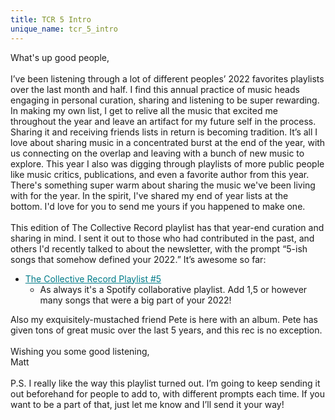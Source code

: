 ```yaml
---
title: TCR 5 Intro
unique_name: tcr_5_intro
---
```


What's up good people,&nbsp;
<br>
<br>
I’ve been listening through a lot of different peoples’ 2022 favorites playlists over the last month and half. I find this annual practice of music heads engaging in personal curation, sharing and listening to be super rewarding. In making my own list, I get to relive all the music that excited me throughout the year and leave an artifact for my future self in the process. Sharing it and receiving friends lists in return is becoming tradition. It’s all I love about sharing music in a concentrated burst at the end of the year, with us connecting on the overlap and leaving with a bunch of new music to explore. This year I also was digging through playlists of more public people like music critics, publications, and even a favorite author from this year. There's something super warm about sharing the music we've been living with for the year. In the spirit, I've shared my end of year lists at the bottom.&nbsp;I'd love for you to send me yours if you happened to make one.<br>
<br>
This edition of The Collective Record playlist has that year-end curation and sharing in mind. I sent it out to those who had contributed in the past, and others I'd recently talked to about the newsletter, with the prompt “5-ish songs that somehow defined your 2022.” It’s awesome so far:
<ul>
<li style="mso-line-height-rule: exactly;-ms-text-size-adjust: 100%;-webkit-text-size-adjust: 100%;"><a href="https://open.spotify.com/playlist/1femCj7Bz44HB8XBgcuGe2?si=26900b8c76ab476c" target="_blank" style="mso-line-height-rule: exactly;-ms-text-size-adjust: 100%;-webkit-text-size-adjust: 100%;color: #007C89;font-weight: normal;text-decoration: underline;">The Collective Record Playlist #5</a>

<ul>
<li style="mso-line-height-rule: exactly;-ms-text-size-adjust: 100%;-webkit-text-size-adjust: 100%;">As always it's a Spotify collaborative playlist. Add 1,5 or however many songs that were a big part of your 2022!</li>
</ul>
</li>
</ul>
Also my exquisitely-mustached friend Pete is here with an album. Pete has given tons of great music over the last 5 years, and this rec is no exception.&nbsp;<br>
<br>
Wishing you some good listening,<br>
Matt<br>
<br>
P.S. I really like the way this playlist turned out. I’m going to keep sending it out beforehand for people to add to, with different prompts each time. If you want to be a part of that, just let me know and I’ll send it your way!